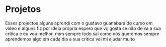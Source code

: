# Projetos
 Esses projectos alguns aprendi com o gustavo guanabara do curso em video e alguns  fiz por ideia própria espero que vç gosta se não deixa a sua crítica e eu vou melhor, nem sempre todo sai como nós  queremos sempre aprendemos algo em cada dia a sua crítica vai mi ajudar muito
